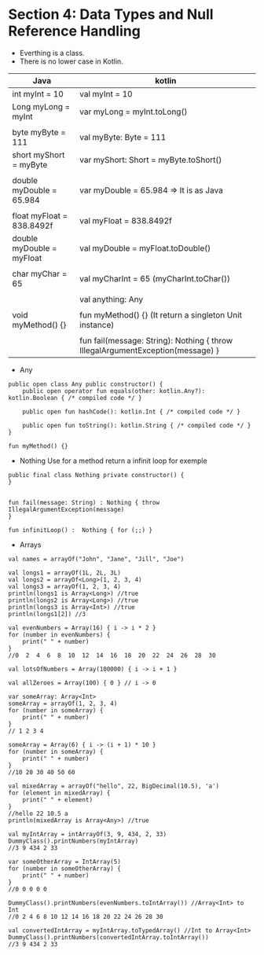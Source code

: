 # Section 4: Data Types and Null Reference Handling
- Everthing is a class. 
- There is no lower case in Kotlin.

| Java | kotlin |
| ----- | ----- |
| int myInt = 10 | val myInt = 10 |
| Long myLong = myInt | var myLong = myInt.toLong() |
|  |  |
| byte myByte = 111 | val myByte: Byte = 111 |
| short myShort = myByte | var myShort: Short = myByte.toShort() |
|  |  |
| double myDouble = 65.984 | var myDouble = 65.984 => It is as Java |
|  |  |
| float myFloat = 838.8492f | val myFloat = 838.8492f |
| double myDouble = myFloat | val myDouble = myFloat.toDouble() |
|  |  |
| char myChar = 65 | val myCharInt = 65 (myCharInt.toChar()) |
|  |  |
|  | val anything: Any |
|  |  |
| void myMethod() {} | fun myMethod() {} (It return a singleton Unit instance) |
|  |  |
|  | fun fail(message: String): Nothing { throw IllegalArgumentException(message) } |

- Any

```
public open class Any public constructor() {
    public open operator fun equals(other: kotlin.Any?): kotlin.Boolean { /* compiled code */ }

    public open fun hashCode(): kotlin.Int { /* compiled code */ }

    public open fun toString(): kotlin.String { /* compiled code */ }
}

fun myMethod() {}
```

- Nothing
Use for a method return a infinit loop for exemple

```
public final class Nothing private constructor() {
}


fun fail(message: String) : Nothing { throw IllegalArgumentException(message)
}

fun infinitLoop() :  Nothing { for (;;) }
```

- Arrays

```
val names = arrayOf("John", "Jane", "Jill", "Joe")

val longs1 = arrayOf(1L, 2L, 3L)
val longs2 = arrayOf<Long>(1, 2, 3, 4)
val longs3 = arrayOf(1, 2, 3, 4)
println(longs1 is Array<Long>) //true
println(longs2 is Array<Long>) //true
println(longs3 is Array<Int>) //true
println(longs1[2]) //3

val evenNumbers = Array(16) { i -> i * 2 }
for (number in evenNumbers) {
	print(" " + number)
}
//0  2  4  6  8  10  12  14  16  18  20  22  24  26  28  30

val lotsOfNumbers = Array(100000) { i -> i + 1 }

val allZeroes = Array(100) { 0 } // i -> 0

var someArray: Array<Int>
someArray = arrayOf(1, 2, 3, 4)
for (number in someArray) {
	print(" " + number)
}
// 1 2 3 4

someArray = Array(6) { i -> (i + 1) * 10 }
for (number in someArray) {
	print(" " + number)
}
//10 20 30 40 50 60

val mixedArray = arrayOf("hello", 22, BigDecimal(10.5), 'a')
for (element in mixedArray) {
	print(" " + element)
}
//hello 22 10.5 a
println(mixedArray is Array<Any>) //true

val myIntArray = intArrayOf(3, 9, 434, 2, 33)
DummyClass().printNumbers(myIntArray)
//3 9 434 2 33

var someOtherArray = IntArray(5)
for (number in someOtherArray) {
	print(" " + number)
}
//0 0 0 0 0

DummyClass().printNumbers(evenNumbers.toIntArray()) //Array<Int> to Int
//0 2 4 6 8 10 12 14 16 18 20 22 24 26 28 30

val convertedIntArray = myIntArray.toTypedArray() //Int to Array<Int>
DummyClass().printNumbers(convertedIntArray.toIntArray())
//3 9 434 2 33
```


































